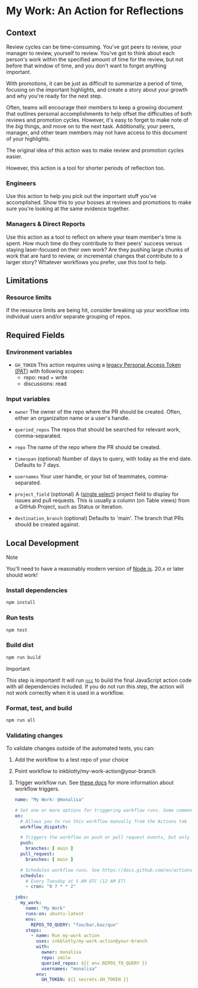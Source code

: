 # My Work: An Action for Reflections

## Context
Review cycles can be time-consuming. You've got peers to review, your manager to review, yourself to review. You've got to think about each person's work within the specified amount of time for the review, but not before that window of time, and you don't want to forget anything important.

With promotions, it can be just as difficult to summarize a period of time, focusing on the important highlights, and create a story about your growth and why you're ready for the next step.

Often, teams will encourage their members to keep a growing document that outlines personal accomplishments to help offset the difficulties of both reviews and promotion cycles. However, it's easy to forget to make note of the *big* things, and move on to the next task. Additionally, your peers, manager, and other team members may not have access to this document of your highlights.

The original idea of this action was to make review and promotion cycles easier.

However, this action is a tool for shorter periods of reflection too.

### Engineers
Use this action to help you pick out the important stuff you've accomplished. Show this to your bosses at reviews and promotions to make sure you're looking at the same evidence together.

### Managers & Direct Reports
Use this action as a tool to reflect on where your team member's time is spent. How much time do they contribute to their peers' success versus staying laser-focused on their own work? Are they pushing large chunks of work that are hard to review, or incremental changes that contribute to a larger story? Whatever workflows you prefer, use this tool to help.

## Limitations
### Resource limits
If the resource limits are being hit, consider breaking up your workflow into individual users and/or separate grouping of repos.

## Required Fields
### Environment variables
- `GH_TOKEN`
This action requires using a [legacy Personal Access Token (PAT)](https://docs.github.com/en/authentication/keeping-your-account-and-data-secure/managing-your-personal-access-tokens#personal-access-tokens-classic) with following scopes:
  - repo: read + write
  - discussions: read

### Input variables
- `owner`
The owner of the repo where the PR should be created. Often, either an organizaiton name or a user's handle.

- `queried_repos`
The repos that should be searched for relevant work, comma-separated.

- `repo`
The name of the repo where the PR should be created.

- `timespan` (optional)
Number of days to query, with today as the end date. Defaults to 7 days.

- `usernames`
Your user handle, or your list of teammates, comma-separated.

- `project_field` (optional)
A ([single select](https://docs.github.com/en/issues/planning-and-tracking-with-projects/understanding-fields/about-single-select-fields)) project field to display for issues and pull requests. This is usually a column (on Table views) from a GitHub Project, such as Status or Iteration. 

- `destination_branch` (optional)
Defaults to 'main'. The branch that PRs should be created against.

## Local Development

> [!NOTE]
>
> You'll need to have a reasonably modern version of
> [Node.js](https://nodejs.org). 20.x or later should work!

### Install dependencies

   ```bash
   npm install
   ```

### Run tests

   ```bash
   npm test
   ```

### Build dist

   ```bash
   npm run build
   ```

   > [!IMPORTANT]
   > This step is important! It will run [`ncc`](https://github.com/vercel/ncc)
   > to build the final JavaScript action code with all dependencies included.
   > If you do not run this step, the action will not work correctly when it is
   > used in a workflow.

### Format, test, and build

   ```bash
   npm run all
   ```

### Validating changes

To validate changes outside of the automated tests, you can:

1. Add the workflow to a test repo of your choice
1. Point workflow to inkblotty/my-work-action@your-branch
1. Trigger workflow run. See [these docs](https://docs.github.com/en/actions/using-workflows/triggering-a-workflow) for more information about workflow triggers. 
   
   ```yml
   name: "My Work: @monalisa"

   # Set one or more options for triggering workflow runs. Some common examples included below.
   on:
     # Allows you to run this workflow manually from the Actions tab 
     workflow_dispatch:

     # Triggers the workflow on push or pull request events, but only for specific branch
     push:
       branches: [ main ]
     pull_request:
       branches: [ main ]

     # Schedules workflow runs. See https://docs.github.com/en/actions/using-workflows/events-that-trigger-workflows#schedule for syntax.
     schedule:
       # Every Tuesday at 5 AM UTC (12 AM ET)
       - cron: "0 7 * * 2"

   jobs:
     my_work:
       name: "My Work"
       runs-on: ubuntu-latest
       env:
         REPOS_TO_QUERY: "foo/bar,baz/qux"
       steps:
         - name: Run my-work action
           uses: inkblotty/my-work-action@your-branch
           with:
             owner: monalisa
             repo: smile
             queried_repos: ${{ env.REPOS_TO_QUERY }}
             usernames: "monalisa"
           env:
             GH_TOKEN: ${{ secrets.GH_TOKEN }}
   ```
